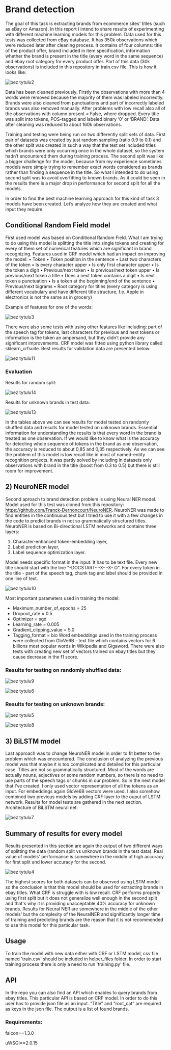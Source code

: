 # Brand detection


The goal of this task is extracting brands from ecommerce sites' titles (such as eBay or Amazon). In this report I intend to share results of experimenting with different machine learning models for this problem. Data used for this tests was collected from eBay database. It has 350k observations which were reduced later after cleaning process. It contains of four columns: title of the product offer, brand included in item specification, information whether the brand is present in the title (every word in the same sequence) and ebay root category for every product offer. Part of this data (30k observations) is included in this repository in train.csv file. This is how it looks like:

![bez tytulu2](https://user-images.githubusercontent.com/32640820/31491341-4e6f855a-af47-11e7-8935-1a11ca318e6c.png)

Data has been cleaned previously. Firstly the observations with more than 4 words were removed because the majority of them was labeled incorrectly. Brands were also cleaned from punctuations and part of incorrectly labeled brands was also removed manually. After problems with low recall also all of the observations with column present = False, where dropped. Every title was split into tokens, POS-tagged and labeled binary ‘0’ or ‘BRAND’. Data after cleaning was reduced to about 160k observations.

Training and testing were being run on two differently split sets of data. First pair of datasets was created by just random sampling (ratio 0.9 to 0.1) and the other split was created in such a way that the test set included titles which brands were only occurring once in the whole dataset, so the system hadn’t encountered them during training process. The second split was like a bigger challenge for the model, because from my experience sometimes models were simply trying to remember exact words considered as brands rather than finding a sequence in the title. So what I intended to do using second split was to avoid overfitting to known brands. As it could be seen in the results there is a major drop in performance for second split for all the models.

In order to find the best machine learning approach for this kind of task 3 models have been created. Let’s analyze how they are created and what input they require.

## Conditional Random Field model
First used model was based on Conditional Random Field. What I am trying to do using this model is splitting the title into single tokens and creating for every of them set of numerical features which are significant in brand recognizing. Features used in CRF model which had an impact on improving the model:
•	Token
•	Token position in the sentence
•	Last two characters of the token
•	Is every character upper
•	Is only first character upper
•	Is the token a digit
•	Previous/next token
•	Is previous/next token upper
•	Is previous/next token a title
•	Does a next token contains a digit
•	Is next token a punctuation
•	Is a token at the beginning/end of the sentence
•	Previous/next bigrams
•	Root category for titles (every category is using different vocabulary and have different title structure, f.e. Apple in electronics is not the same as in grocery)

Example of features for one of the words:

![bez tytulu3](https://user-images.githubusercontent.com/32640820/31491344-4f97f8e0-af47-11e7-85c0-c8f258359195.png)

There were also some tests with using other features like including: part of the speech tag for tokens, last characters for previous and next tokens or information is the token an ampersand, but they didn’t provide any significant improvements.
CRF model was fitted using python library called sklearn_crfsuite. Best results for validation data are presented below:

![bez tytulu11](https://user-images.githubusercontent.com/32640820/31491362-587f61f0-af47-11e7-8d24-498beb13deb7.png)

### Evaluation

Results for random split:

![bez tytulu14](https://user-images.githubusercontent.com/32640820/31491368-5ba84cde-af47-11e7-99a8-a3b324230aa5.png)

Results for unknown brands in test data:

![bez tytulu13](https://user-images.githubusercontent.com/32640820/31491365-5a987896-af47-11e7-8607-d6712009d434.png)

In the tables above we can see results for model tested on randomly shuffled data and results for model tested on unknown brands. Essential information for understanding the results is that every word in the brand is treated as one observation. If we would like to know what is the accuracy for detecting whole sequence of tokens in the brand as one observation, the accuracy is reduced to about 0,85 and 0,35 respectively. As we can see the problem of this model is low recall like in most of named-entity recognition projects. It was partly solved by including in datasets only observations with brand in the title (boost from 0.3 to 0.5) but there is still room for improvement.

## 2) NeuroNER model

Second aproach to brand detection problem is using Neural NER model. Model used for this test was cloned from this repository: https://github.com/Franck-Dernoncourt/NeuroNER. NeuroNER was made to find entities in the continuous text but I tried to use it with a few changes in the code to predict brands in not so grammatically structured titles. NeuroNER is based on Bi-directional LSTM networks and contains three layers:
1) Character-enhanced token-embedding layer,
2) Label prediction layer,
3) Label sequence optimization layer.

Model needs specific format in the input. It has to be text file. Every new title should start with the line "-DOCSTART- -X- -X- O". For every token in the title - part of the speech tag, chunk tag and label should be provided in one line of text.

![bez tytulu10](https://user-images.githubusercontent.com/32640820/31491358-57502b8e-af47-11e7-8966-5556a82d63a8.png)

Most important parameters used in training the model:
- Maximum_number_of_epochs = 25
- Dropout_rate = 0.5
- Optimizer = sgd
- Learning_rate = 0.005
- Gradient_clipping_value = 5.0
- Tagging_format = bio
Word embeddings used in the training process were collected from GloVe6B - text file which contains vectors for 6 billions most popular words in Wikipedia and Gigaword. There were also tests with creating new set of vectors trained on ebay titles but they cause decrease in the f1 score.

### Results for testing on randomly shuffled data:

![bez tytulu9](https://user-images.githubusercontent.com/32640820/31491353-55d7836a-af47-11e7-98f3-55c4a55402ca.png)

![bez tytulu6](https://user-images.githubusercontent.com/32640820/31491349-52a1c98a-af47-11e7-989d-7148c275d9e6.png)


### Results for testing on unknown brands:

![bez tytulu5](https://user-images.githubusercontent.com/32640820/31491346-519a1e70-af47-11e7-80f3-b74fee45c047.png)

![bez tytulu8](https://user-images.githubusercontent.com/32640820/31491352-54a8781e-af47-11e7-8f97-f64cf70e54de.png)
 

## 3) BiLSTM model

Last approach was to change NeuroNER model in order to fit better to the problem which was encountered. The conclusion of analyzing the previous model was that maybe it is too complicated and detailed for this particular case. Titles are not so grammatically structured. Most of the words are actually nouns, adjectives or some random numbers, so there is no need to use parts of the speech tags or chunks in our problem.
So in the next model that I’ve created, I only used vector representation of all the tokens as an input. For embeddings again GloVe6B vectors were used. I also somehow combined two previous models by adding CRF layer to the ouput of LSTM network. Results for model tests are gathered in the next section.
Architecture of BiLSTM neural net:

![bez tytulu7](https://user-images.githubusercontent.com/32640820/31491230-e6cd888e-af46-11e7-83ee-d4e8f389525c.png)
 

## Summary of results for every model

Results presented in this section are again the output of two different ways of splitting the data (random split vs unknown brands in the test data). Real value of models' performance is somewhere in the middle of high accuracy for first split and lower accuracy for the second.

![bez tytulu4](https://user-images.githubusercontent.com/32640820/31351411-4428ce3a-ad2b-11e7-9da7-bbe67fb7c7c8.png)
 
The highest scores for both datasets can be observed using LSTM model so the conclusion is that this model should be used for extracting brands in ebay titles.
What CRF is struggle with is low recall. CRF performs properly using first split but it does not generalize well enough in the second split and that's why it is providing unacceptable 40% accuracy for unknown brands.
Results for Neural NER are somewhere in the middle of the other models' but the complexity of the NeuralNER and significantly longer time of training and predicting brands are the reason that it is not recommended to use this model for this particular task.

## Usage

To train the model with new data either with CRF or LSTM model, csv file named 'train.csv' should be included in helper_files folder. In order to start training process there is only a need to run 'training.py' file.

## API
In the repo you can also find an API which enables to query brands from ebay titles. This particular API is based on CRF model. In order to do this user has to provide json file as an input. “Title” and “root_cat” are required as keys in the json file. The output is a list of found brands.

### Requirements:

falcon==1.3.0

uWSGI==2.0.15
